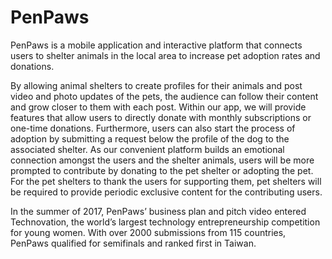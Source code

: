 # PenPaws
PenPaws is a mobile application and interactive platform that connects users to shelter animals in the local area to increase pet adoption rates and donations.

By allowing animal shelters to create profiles for their animals and post video and photo updates of the pets, the audience can follow their content and grow closer to them with each post. Within our app, we will provide features that allow users to directly donate with monthly subscriptions or one-time donations. Furthermore, users can also start the process of adoption by submitting a request below the profile of the dog to the associated shelter. As our convenient platform builds an emotional connection amongst the users and the shelter animals, users will be more prompted to contribute by donating to the pet shelter or adopting the pet. For the pet shelters to thank the users for supporting them, pet shelters will be required to provide periodic exclusive content for the contributing users.

In the summer of 2017, PenPaws’ business plan and pitch video entered Technovation, the world’s largest technology entrepreneurship competition for young women. With over 2000 submissions from 115 countries, PenPaws qualified for semifinals and ranked first in Taiwan. 
